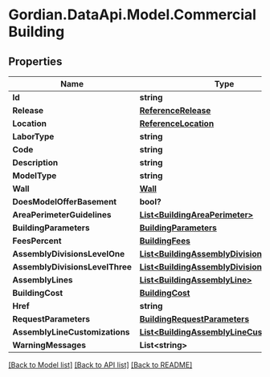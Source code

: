 # Gordian.DataApi.Model.CommercialBuilding
## Properties

Name | Type | Description | Notes
------------ | ------------- | ------------- | -------------
**Id** | **string** |  | [optional] 
**Release** | [**ReferenceRelease**](ReferenceRelease.md) |  | [optional] 
**Location** | [**ReferenceLocation**](ReferenceLocation.md) |  | [optional] 
**LaborType** | **string** |  | [optional] 
**Code** | **string** |  | [optional] 
**Description** | **string** |  | [optional] 
**ModelType** | **string** |  | [optional] 
**Wall** | [**Wall**](Wall.md) |  | [optional] 
**DoesModelOfferBasement** | **bool?** |  | [optional] 
**AreaPerimeterGuidelines** | [**List&lt;BuildingAreaPerimeter&gt;**](BuildingAreaPerimeter.md) |  | [optional] 
**BuildingParameters** | [**BuildingParameters**](BuildingParameters.md) |  | [optional] 
**FeesPercent** | [**BuildingFees**](BuildingFees.md) |  | [optional] 
**AssemblyDivisionsLevelOne** | [**List&lt;BuildingAssemblyDivision&gt;**](BuildingAssemblyDivision.md) |  | [optional] 
**AssemblyDivisionsLevelThree** | [**List&lt;BuildingAssemblyDivision&gt;**](BuildingAssemblyDivision.md) |  | [optional] 
**AssemblyLines** | [**List&lt;BuildingAssemblyLine&gt;**](BuildingAssemblyLine.md) |  | [optional] 
**BuildingCost** | [**BuildingCost**](BuildingCost.md) |  | [optional] 
**Href** | **string** |  | [optional] 
**RequestParameters** | [**BuildingRequestParameters**](BuildingRequestParameters.md) |  | [optional] 
**AssemblyLineCustomizations** | [**List&lt;BuildingAssemblyLineCustomization&gt;**](BuildingAssemblyLineCustomization.md) |  | [optional] 
**WarningMessages** | **List&lt;string&gt;** |  | [optional] 

[[Back to Model list]](../README.md#documentation-for-models) [[Back to API list]](../README.md#documentation-for-api-endpoints) [[Back to README]](../README.md)

